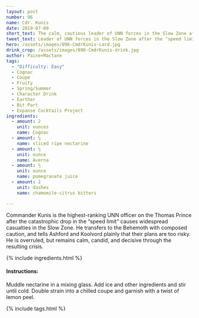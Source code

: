 ```yaml
---
layout: post
number: 96
name: Cdr. Kunis
date: 2019-07-09
short_text: The calm, cautious leader of UNN forces in the Slow Zone after the "speed limit" drops.
tweet_text: Leader of UNN forces in the Slow Zone after the "speed limit" drops. He tells people when they're about to do something stupid & calmly deals with the aftermath when they don't listen. 
hero: /assets/images/096-CmdrKunis-card.jpg
drink_crop: /assets/images/096-CmdrKunis-drink.jpg
author: Paine×Mactane
tags:
  - "Difficulty: Easy"
  - Cognac
  - Coupe
  - Fruity
  - Spring/Summer
  - Character Drink
  - Earther
  - Bit Part
  - Expanse Cocktails Project
ingredients:
  - amount: 2
    unit: ounces
    name: Cognac
  - amount: ¼
    name: sliced ripe nectarine
  - amount: ½
    unit: ounce
    name: Averna
  - amount: ½
    unit: ounce
    name: pomegranate juice
  - amount: 2
    unit: dashes
    name: chamomile-citrus bitters

---
```


Commander Kunis is the highest-ranking UNN officer on the Thomas Prince after the catastrophic drop in the “speed limit” causes widespread casualties in the Slow Zone. He transfers to the Behemoth with composed caution, and tells Ashford and Koolvord plainly that their plans are too risky. He is overruled, but remains calm, candid, and decisive through the resulting crisis.

{% include ingredients.html %}

#### Instructions:

Muddle nectarine in a mixing glass. Add ice and other ingredients and stir until cold. Double strain into a chilled coupe and garnish with a twist of lemon peel.

{% include tags.html %}
